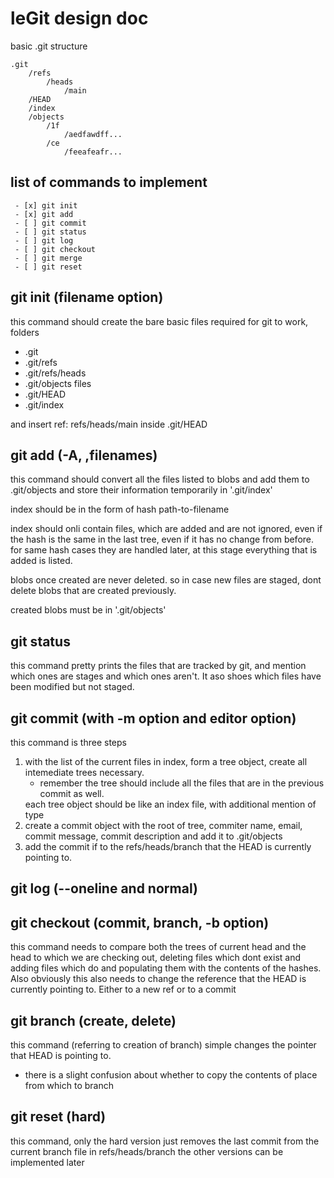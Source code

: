 # leGit design doc

basic .git structure

```
.git
    /refs
        /heads
            /main
    /HEAD
    /index
    /objects
        /1f
            /aedfawdff...
        /ce
            /feeafeafr...
```

## list of commands to implement
```
 - [x] git init
 - [x] git add
 - [ ] git commit
 - [ ] git status
 - [ ] git log
 - [ ] git checkout
 - [ ] git merge
 - [ ] git reset
```

## git init (filename option)
this command should create the bare basic files required for git to work,
folders
- .git
- .git/refs
- .git/refs/heads
- .git/objects
files
- .git/HEAD
- .git/index

and insert ref: refs/heads/main inside .git/HEAD

## git add (-A, ,filenames)
this command should convert all the files listed to blobs and add them to .git/objects and store their information temporarily in 
'.git/index'

index should be in the form of 
hash path-to-filename

index should onli contain files, which are added and are not ignored, even if the hash is the same in the last tree, even if it has no change from before. for same hash cases they are handled later, at this stage everything that is added is listed.

blobs once created are never deleted. so in case new files are staged, dont delete blobs that are created previously.

created blobs must be in '.git/objects'

## git status
this command pretty prints the files that are tracked by git, and mention which ones are stages and which ones aren't. It aso shoes which files have been modified but not staged.

## git commit (with -m option and editor option)
this command is three steps

1. with the list of the current files in index, form a tree object, create all intemediate trees necessary.
    - remember the tree should include all the files that are in the previous commit as well.
     <!-- if there is no previous commit, technicallly this is taken care of because of how hashing works, but do note this when working on the code -->
     each tree object should be like an index file, with additional mention of type
2. create a commit object with the root of tree, commiter name, email, commit message, commit description and add it to .git/objects
3. add the commit if to the refs/heads/branch that the HEAD is currently pointing to.

## git log (--oneline and normal)

## git checkout (commit, branch, -b option)
this command needs to compare both the trees of current head and the head to which we are checking out, deleting files which dont exist and adding files which do and populating them with the contents of the hashes. Also obviously this also needs to change the reference that the HEAD is currently pointing to. Either to a new ref or to a commit

## git branch (create, delete)
this command (referring to creation of branch) simple changes the pointer that HEAD is pointing to. 
- there is a slight confusion about whether to copy the contents of place from which to branch

## git reset (hard)
this command, only the hard version just removes the last commit from the current branch file in refs/heads/branch
the other versions can be implemented later